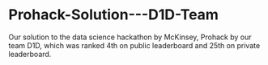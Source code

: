 # Prohack-Solution---D1D-Team
Our solution to the data science hackathon by McKinsey, Prohack by our team D1D, which was ranked 4th on public leaderboard and 25th on private leaderboard.
